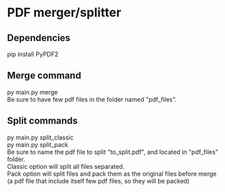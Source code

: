 # PDF merger/splitter

## Dependencies
pip install PyPDF2

## Merge command

py main.py merge<br>
Be sure to have few pdf files in the folder named "pdf_files".

## Split commands

py main.py split_classic<br>
py main.py split_pack<br>
Be sure to name the pdf file to split "to_split.pdf", and located in "pdf_files" folder.<br>
Classic option will split all files separated.<br>
Pack option will split files and pack them as the original files before merge (a pdf file that include itself few pdf files, so they will be packed)
